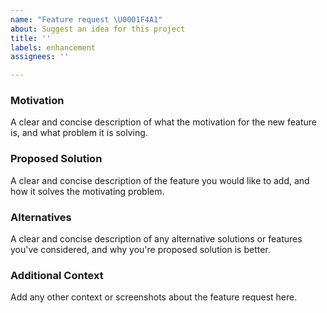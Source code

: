 ```yaml
---
name: "Feature request \U0001F4A1"
about: Suggest an idea for this project
title: ''
labels: enhancement
assignees: ''

---
```


### Motivation

A clear and concise description of what the motivation for the new feature is, and what problem it is solving.

### Proposed Solution

A clear and concise description of the feature you would like to add, and how it solves the motivating problem.

### Alternatives

A clear and concise description of any alternative solutions or features you've considered, and why you're proposed solution is better.

### Additional Context

Add any other context or screenshots about the feature request here.
